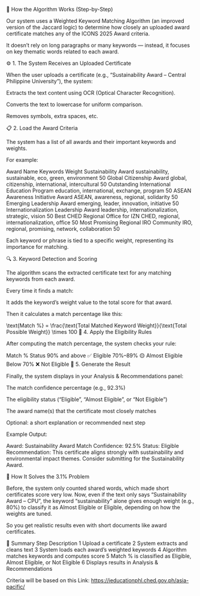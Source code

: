 🧠 How the Algorithm Works (Step-by-Step)

Our system uses a Weighted Keyword Matching Algorithm (an improved version of the Jaccard logic) to determine how closely an uploaded award certificate matches any of the ICONS 2025 Award criteria.

It doesn’t rely on long paragraphs or many keywords — instead, it focuses on key thematic words related to each award.

⚙️ 1. The System Receives an Uploaded Certificate

When the user uploads a certificate (e.g., “Sustainability Award – Central Philippine University”), the system:

Extracts the text content using OCR (Optical Character Recognition).

Converts the text to lowercase for uniform comparison.

Removes symbols, extra spaces, etc.

📋 2. Load the Award Criteria

The system has a list of all awards and their important keywords and weights.

For example:

Award Name	Keywords	Weight
Sustainability Award	sustainability, sustainable, eco, green, environment	50
Global Citizenship Award	global, citizenship, international, intercultural	50
Outstanding International Education Program	education, international, exchange, program	50
ASEAN Awareness Initiative Award	ASEAN, awareness, regional, solidarity	50
Emerging Leadership Award	emerging, leader, innovation, initiative	50
Internationalization Leadership Award	leadership, internationalization, strategic, vision	50
Best CHED Regional Office for IZN	CHED, regional, internationalization, office	50
Most Promising Regional IRO Community	IRO, regional, promising, network, collaboration	50

Each keyword or phrase is tied to a specific weight, representing its importance for matching.

🔍 3. Keyword Detection and Scoring

The algorithm scans the extracted certificate text for any matching keywords from each award.

Every time it finds a match:

It adds the keyword’s weight value to the total score for that award.

Then it calculates a match percentage like this:

\text{Match %} = \frac{\text{Total Matched Keyword Weight}}{\text{Total Possible Weight}} \times 100
🧩 4. Apply the Eligibility Rules

After computing the match percentage, the system checks your rule:

Match %	Status
90% and above	✅ Eligible
70%–89%	🟡 Almost Eligible
Below 70%	❌ Not Eligible
🧠 5. Generate the Result

Finally, the system displays in your Analysis & Recommendations panel:

The match confidence percentage (e.g., 92.3%)

The eligibility status (“Eligible”, “Almost Eligible”, or “Not Eligible”)

The award name(s) that the certificate most closely matches

Optional: a short explanation or recommended next step

Example Output:

Award: Sustainability Award
Match Confidence: 92.5%
Status: Eligible
Recommendation: This certificate aligns strongly with sustainability and environmental impact themes. Consider submitting for the Sustainability Award.

🎯 How It Solves the 3.1% Problem

Before, the system only counted shared words, which made short certificates score very low.
Now, even if the text only says “Sustainability Award – CPU”, the keyword “sustainability” alone gives enough weight (e.g., 80%) to classify it as Almost Eligible or Eligible, depending on how the weights are tuned.

So you get realistic results even with short documents like award certificates.

💬 Summary
Step	Description
1	Upload a certificate
2	System extracts and cleans text
3	System loads each award’s weighted keywords
4	Algorithm matches keywords and computes score
5	Match % is classified as Eligible, Almost Eligible, or Not Eligible
6	Displays results in Analysis & Recommendations

Criteria will be based on this Link: https://ieducationphl.ched.gov.ph/asia-pacific/